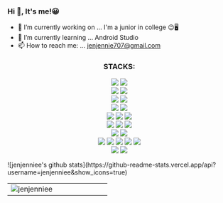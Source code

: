 ### Hi 👋, It's me!😀

- 🔭 I’m currently working on ...  I'm a junior in college 😉🖥️
- 🌱 I’m currently learning ...  Android Studio
- 📫 How to reach me: ... jenjennie707@gmail.com


<!-- - 🔭 I’m currently working on ...  junior in college!!!
- 🌱 I’m currently learning ...   IOT, SPRING, REACT
- 👯 I’m looking to collaborate on ...
- 🤔 I’m looking for help with ...
- 💬 Ask me about ...
- 📫 How to reach me: ... jenjennie707@gmail.com
- 😄 Pronouns: ...
<img src="https://img.shields.io/badge/javascript-%23323330.svg?style=for-the-badge&logo=javascript&logoColor=%23F7DF1E"> 
  <img src="https://img.shields.io/badge/TensorFlow-%23FF6F00.svg?style=for-the-badge&logo=TensorFlow&logoColor=white">
- ⚡ Fun fact: ...  -->
<h3 align="center">STACKS:</h3>
<p align="center">
  <img src="https://img.shields.io/badge/python-3670A0?style=for-the-badge&logo=python&logoColor=ffdd54"> 
  <img src="https://img.shields.io/badge/java-%23ED8B00.svg?style=for-the-badge&logo=java&logoColor=white"> 
  <br>
  
  <img src="https://img.shields.io/badge/html5-E34F26?style=for-the-badge&logo=html5&logoColor=white"> 
  <img src="https://img.shields.io/badge/css3-%231572B6.svg?style=for-the-badge&logo=css3&logoColor=white"> 

  <br>
  
  <img src="https://img.shields.io/badge/django-092E20?style=for-the-badge&logo=django&logoColor=white">
  <img src="https://img.shields.io/badge/bootstrap-7952B3?style=for-the-badge&logo=bootstrap&logoColor=white">
  <br>
  
  <img src="https://img.shields.io/badge/sqlite-%2307405e.svg?style=for-the-badge&logo=sqlite&logoColor=white">
  <img src="https://img.shields.io/badge/oracle-F80000?style=for-the-badge&logo=oracle&logoColor=white"> 
  <br>
  
  <img src="https://img.shields.io/badge/numpy-%23013243.svg?style=for-the-badge&logo=numpy&logoColor=white">
  <img src="https://img.shields.io/badge/opencv-%23white.svg?style=for-the-badge&logo=opencv&logoColor=white">
  <img src="https://img.shields.io/badge/Keras-%23D00000.svg?style=for-the-badge&logo=Keras&logoColor=white">
  <br>

  <img src="https://img.shields.io/badge/Windows-0078D6?style=for-the-badge&logo=windows&logoColor=white"> 
  <img src="https://img.shields.io/badge/linux-FCC624?style=for-the-badge&logo=linux&logoColor=black"> 
  <img src="https://img.shields.io/badge/Ubuntu-E95420?style=for-the-badge&logo=ubuntu&logoColor=white">
  <br>
  
  <img src="https://img.shields.io/badge/-Raspberry%20Pi-C51A4A?style=for-the-badge&logo=Raspberry-Pi">
  <img src="https://img.shields.io/badge/-Arduino-00979D?style=for-the-badge&logo=Arduino&logoColor=white">
  <br>
  
  <img src="https://img.shields.io/badge/vs%20code-007ACC?style=for-the-badge&logo=visualstudiocode&logoColor=white">
  <img src="https://img.shields.io/badge/notepad++-90E59A?style=for-the-badge&logo=Notepadplusplus&logoColor=white">
  <img src="https://img.shields.io/badge/pycharm-000000?style=for-the-badge&logo=pycharm&logoColor=white">
  <img src="https://img.shields.io/badge/jupyter-F37626?style=for-the-badge&logo=jupyter&logoColor=white">
  <img src="https://img.shields.io/badge/eclipse%20ide-2C2255?style=for-the-badge&logo=eclipseide&logoColor=white">
  <br>
  
  <img src="https://img.shields.io/badge/git-F05032?style=for-the-badge&logo=git&logoColor=white">
  <img src="https://img.shields.io/badge/github-181717?style=for-the-badge&logo=github&logoColor=white">
  <br>
</p>
<table>
    <tr>
        <td valign="top" width="50%" style="border: none">
        <img align="left" src="https://github-readme-stats.vercel.app/api/top-langs?username=jenjenniee&show_icons=true&locale=en&layout=compact&theme=vue" alt="jenjenniee" />
        </td>
        ![jenjenniee's github stats](https://github-readme-stats.vercel.app/api?username=jenjenniee&show_icons=true)   </td>
    </tr>
</table>
